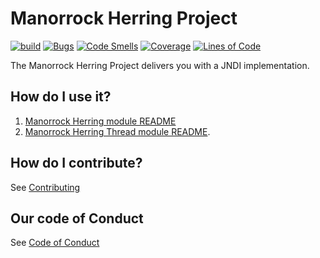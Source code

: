 # Manorrock Herring Project

[![build](https://github.com/manorrock/herring/actions/workflows/build.yml/badge.svg)](https://github.com/manorrock/herring/actions/workflows/build.yml)
[![Bugs](https://sonarcloud.io/api/project_badges/measure?project=manorrock_herring&metric=bugs)](https://sonarcloud.io/summary/new_code?id=manorrock_herring)
[![Code Smells](https://sonarcloud.io/api/project_badges/measure?project=manorrock_herring&metric=code_smells)](https://sonarcloud.io/summary/new_code?id=manorrock_herring)
[![Coverage](https://sonarcloud.io/api/project_badges/measure?project=manorrock_herring&metric=coverage)](https://sonarcloud.io/summary/new_code?id=manorrock_herring)
[![Lines of Code](https://sonarcloud.io/api/project_badges/measure?project=manorrock_herring&metric=ncloc)](https://sonarcloud.io/summary/new_code?id=manorrock_herring)

The Manorrock Herring Project delivers you with a JNDI implementation.

## How do I use it?

1. [Manorrock Herring module README](herring/README.md)
1. [Manorrock Herring Thread module README](thread/README.md).

## How do I contribute?

See [Contributing](CONTRIBUTING.md)

## Our code of Conduct

See [Code of Conduct](CODE_OF_CONDUCT.md)
